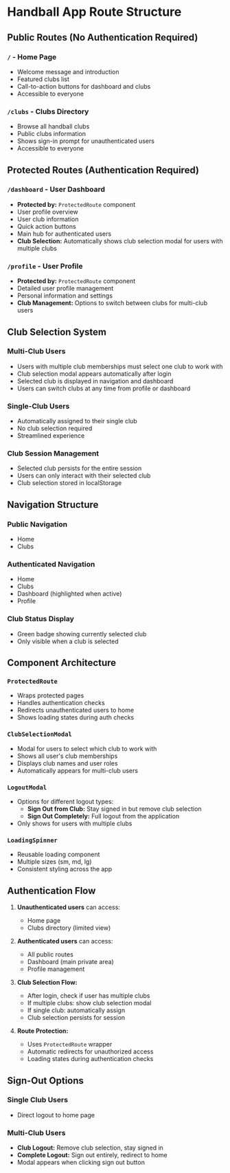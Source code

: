 # Handball App Route Structure

## Public Routes (No Authentication Required)

### `/` - Home Page
- Welcome message and introduction
- Featured clubs list
- Call-to-action buttons for dashboard and clubs
- Accessible to everyone

### `/clubs` - Clubs Directory
- Browse all handball clubs
- Public clubs information
- Shows sign-in prompt for unauthenticated users
- Accessible to everyone

## Protected Routes (Authentication Required)

### `/dashboard` - User Dashboard
- **Protected by:** `ProtectedRoute` component
- User profile overview
- User club information
- Quick action buttons
- Main hub for authenticated users
- **Club Selection:** Automatically shows club selection modal for users with multiple clubs

### `/profile` - User Profile
- **Protected by:** `ProtectedRoute` component
- Detailed user profile management
- Personal information and settings
- **Club Management:** Options to switch between clubs for multi-club users

## Club Selection System

### **Multi-Club Users**
- Users with multiple club memberships must select one club to work with
- Club selection modal appears automatically after login
- Selected club is displayed in navigation and dashboard
- Users can switch clubs at any time from profile or dashboard

### **Single-Club Users**
- Automatically assigned to their single club
- No club selection required
- Streamlined experience

### **Club Session Management**
- Selected club persists for the entire session
- Users can only interact with their selected club
- Club selection stored in localStorage

## Navigation Structure

### Public Navigation
- Home
- Clubs

### Authenticated Navigation
- Home
- Clubs
- Dashboard (highlighted when active)
- Profile

### **Club Status Display**
- Green badge showing currently selected club
- Only visible when a club is selected

## Component Architecture

### `ProtectedRoute`
- Wraps protected pages
- Handles authentication checks
- Redirects unauthenticated users to home
- Shows loading states during auth checks

### `ClubSelectionModal`
- Modal for users to select which club to work with
- Shows all user's club memberships
- Displays club names and user roles
- Automatically appears for multi-club users

### `LogoutModal`
- Options for different logout types:
  - **Sign Out from Club:** Stay signed in but remove club selection
  - **Sign Out Completely:** Full logout from the application
- Only shows for users with multiple clubs

### `LoadingSpinner`
- Reusable loading component
- Multiple sizes (sm, md, lg)
- Consistent styling across the app

## Authentication Flow

1. **Unauthenticated users** can access:
   - Home page
   - Clubs directory (limited view)

2. **Authenticated users** can access:
   - All public routes
   - Dashboard (main private area)
   - Profile management

3. **Club Selection Flow:**
   - After login, check if user has multiple clubs
   - If multiple clubs: show club selection modal
   - If single club: automatically assign
   - Club selection persists for session

4. **Route Protection:**
   - Uses `ProtectedRoute` wrapper
   - Automatic redirects for unauthorized access
   - Loading states during authentication checks

## Sign-Out Options

### **Single Club Users**
- Direct logout to home page

### **Multi-Club Users**
- **Club Logout:** Remove club selection, stay signed in
- **Complete Logout:** Sign out entirely, redirect to home
- Modal appears when clicking sign out button
